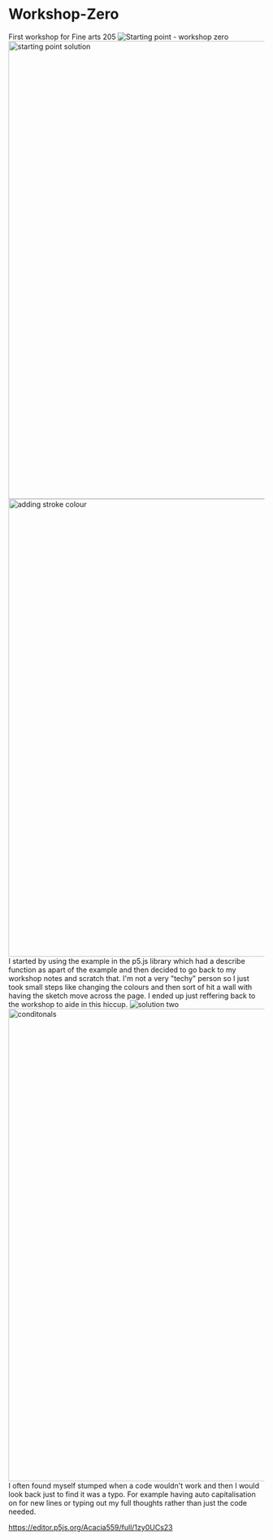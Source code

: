 # Workshop-Zero
First workshop for Fine arts 205 
![Starting point - workshop zero](https://github.com/user-attachments/assets/98e08dc1-3218-4dc2-9368-f10f32985854)
<img width="899" alt="starting point solution" src="https://github.com/user-attachments/assets/ea060345-3a46-4840-93de-78277ff8582f" />
<img width="899" alt="adding stroke colour" src="https://github.com/user-attachments/assets/60d554a7-459f-4449-a115-6a7e155a768c" />
I started by using the example in the p5.js library which had a describe function as apart of the example and then decided to go back to my workshop notes and scratch that. I'm not a very "techy" person so I just took small steps like changing the colours and then sort of hit a wall with having the sketch move across the page. I ended up just reffering back to the workshop to aide in this hiccup. 
![solution two](https://github.com/user-attachments/assets/b7b3812d-2212-416b-a8e7-bb73c070fef1)
<img width="928" alt="conditonals " src="https://github.com/user-attachments/assets/f2d0bfdc-957d-4318-a7be-1b041c843c8c" />
I often found myself stumped when a code wouldn't work and then I would look back just to find it was a typo. For example having auto capitalisation on for new lines or typing out my full thoughts rather than just the code needed. 

https://editor.p5js.org/Acacia559/full/1zy0UCs23 
